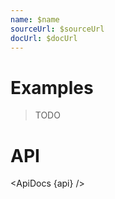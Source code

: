 ```yaml
---
name: $name
sourceUrl: $sourceUrl
docUrl: $docUrl
---
```


<script lang="ts">
	import { ApiDocs } from 'svelte-ux';

	import api from '$lib/components/Group.svelte?raw&sveld';

	import Chart, { Svg } from '$lib/components/Chart.svelte';

	import Preview from '$lib/docs/Preview.svelte';
</script>

# Examples

> TODO

# API

<ApiDocs {api} />
